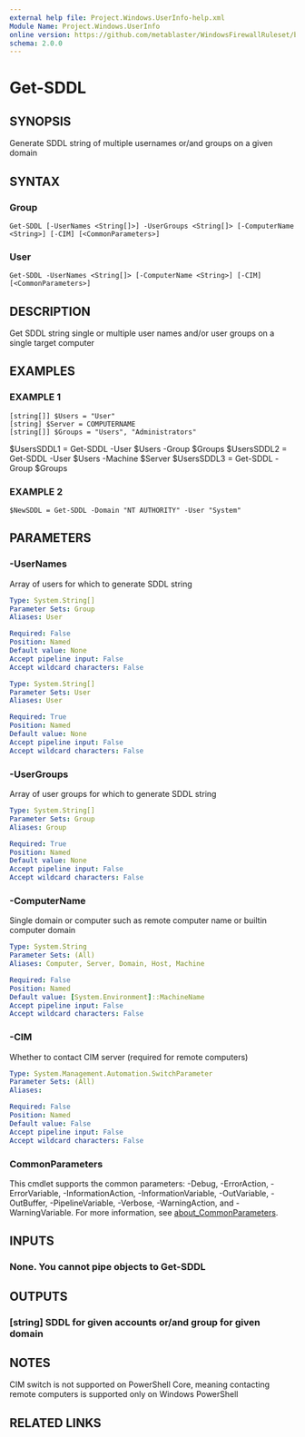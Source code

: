 ```yaml
---
external help file: Project.Windows.UserInfo-help.xml
Module Name: Project.Windows.UserInfo
online version: https://github.com/metablaster/WindowsFirewallRuleset/blob/develop/Modules/Project.Windows.UserInfo/Help/en-US/Get-SDDL.md
schema: 2.0.0
---
```


# Get-SDDL

## SYNOPSIS

Generate SDDL string of multiple usernames or/and groups on a given domain

## SYNTAX

### Group

```none
Get-SDDL [-UserNames <String[]>] -UserGroups <String[]> [-ComputerName <String>] [-CIM] [<CommonParameters>]
```

### User

```none
Get-SDDL -UserNames <String[]> [-ComputerName <String>] [-CIM] [<CommonParameters>]
```

## DESCRIPTION

Get SDDL string single or multiple user names and/or user groups on a single target computer

## EXAMPLES

### EXAMPLE 1

```
[string[]] $Users = "User"
[string] $Server = COMPUTERNAME
[string[]] $Groups = "Users", "Administrators"
```

$UsersSDDL1 = Get-SDDL -User $Users -Group $Groups
$UsersSDDL2 = Get-SDDL -User $Users -Machine $Server
$UsersSDDL3 = Get-SDDL -Group $Groups

### EXAMPLE 2

```
$NewSDDL = Get-SDDL -Domain "NT AUTHORITY" -User "System"
```

## PARAMETERS

### -UserNames

Array of users for which to generate SDDL string

```yaml
Type: System.String[]
Parameter Sets: Group
Aliases: User

Required: False
Position: Named
Default value: None
Accept pipeline input: False
Accept wildcard characters: False
```

```yaml
Type: System.String[]
Parameter Sets: User
Aliases: User

Required: True
Position: Named
Default value: None
Accept pipeline input: False
Accept wildcard characters: False
```

### -UserGroups

Array of user groups for which to generate SDDL string

```yaml
Type: System.String[]
Parameter Sets: Group
Aliases: Group

Required: True
Position: Named
Default value: None
Accept pipeline input: False
Accept wildcard characters: False
```

### -ComputerName

Single domain or computer such as remote computer name or builtin computer domain

```yaml
Type: System.String
Parameter Sets: (All)
Aliases: Computer, Server, Domain, Host, Machine

Required: False
Position: Named
Default value: [System.Environment]::MachineName
Accept pipeline input: False
Accept wildcard characters: False
```

### -CIM

Whether to contact CIM server (required for remote computers)

```yaml
Type: System.Management.Automation.SwitchParameter
Parameter Sets: (All)
Aliases:

Required: False
Position: Named
Default value: False
Accept pipeline input: False
Accept wildcard characters: False
```

### CommonParameters

This cmdlet supports the common parameters: -Debug, -ErrorAction, -ErrorVariable, -InformationAction, -InformationVariable, -OutVariable, -OutBuffer, -PipelineVariable, -Verbose, -WarningAction, and -WarningVariable. For more information, see [about_CommonParameters](http://go.microsoft.com/fwlink/?LinkID=113216).

## INPUTS

### None. You cannot pipe objects to Get-SDDL

## OUTPUTS

### [string] SDDL for given accounts or/and group for given domain

## NOTES

CIM switch is not supported on PowerShell Core, meaning contacting remote computers
is supported only on Windows PowerShell

## RELATED LINKS

